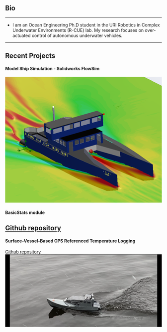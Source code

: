 ## Bio
---
* I am an Ocean Engineering Ph.D student in the URI Robotics in Complex Underwater Environments (R-CUE) lab. My research focuses on over-actuated control of autonomous underwater vehicles.


---
## Recent Projects

#### Model Ship Simulation - Solidworks FlowSim
<img src="images/Capture.PNG?raw=true"/>

#### BasicStats module

[Github repository](https://github.com/asonderg/BasicStats)
---

#### Surface-Vessel-Based GPS Referenced Temperature Logging
[Github repository](https://github.com/asonderg/Surface-Vessel-Temp-Logger)
<img src="/images/IMG_2520.PNG?raw=true"/>
